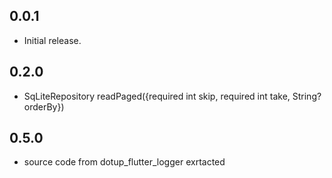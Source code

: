 ## 0.0.1

* Initial release.

## 0.2.0

* SqLiteRepository readPaged({required int skip, required int take, String? orderBy})

## 0.5.0

* source code from dotup_flutter_logger exrtacted
